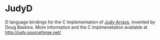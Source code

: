 # JudyD

D language bindings for the C implementation of [Judy Arrays](https://en.wikipedia.org/wiki/Judy_array), invented by Doug Baskins.  More information and the C implmenetation available at http://judy.sourceforge.net/

